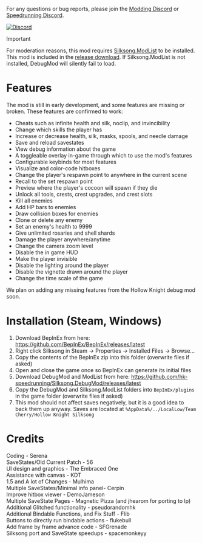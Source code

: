 For any questions or bug reports, please join the [Modding Discord](https://discord.gg/F6Y5TeFQ8j) or [Speedrunning Discord](https://discord.gg/3JtHPsBjHD).

[![Discord](https://img.shields.io/discord/879125729936298015.svg?logo=discord&logoColor=white&logoWidth=20&labelColor=7289DA&label=Discord&color=17cf48)](https://discord.gg/F6Y5TeFQ8j)

> [!IMPORTANT]
> For moderation reasons, this mod requires [Silksong.ModList](https://github.com/silksong-modding/Silksong.ModList) to be installed. This mod is included in the [release download](<https://github.com/hk-speedrunning/Silksong.DebugMod/releases/latest>).
If Silksong.ModList is not installed, DebugMod will silently fail to load.

# Features

The mod is still in early development, and some features are missing or broken. These features are confirmed to work:

* Cheats such as infinite health and silk, noclip, and invincibility
* Change which skills the player has
* Increase or decrease health, silk, masks, spools, and needle damage
* Save and reload savestates
* View debug information about the game
* A toggleable overlay in-game through which to use the mod's features
* Configurable keybinds for most features
* Visualize and color-code hitboxes
* Change the player's respawn point to anywhere in the current scene
* Recall to the set respawn point
* Preview where the player's cocoon will spawn if they die
* Unlock all tools, crests, crest upgrades, and crest slots
* Kill all enemies
* Add HP bars to enemies
* Draw collision boxes for enemies
* Clone or delete any enemy
* Set an enemy's health to 9999
* Give unlimited rosaries and shell shards
* Damage the player anywhere/anytime
* Change the camera zoom level
* Disable the in game HUD
* Make the player invisible
* Disable the lighting around the player
* Disable the vignette drawn around the player
* Change the time scale of the game

We plan on adding any missing features from the Hollow Knight debug mod soon.

# Installation (Steam, Windows)

1) Download BepInEx from here: https://github.com/BepInEx/BepInEx/releases/latest
1) Right click Silksong in Steam -> Properties -> Installed Files -> Browse...
1) Copy the contents of the BepInEx zip into this folder (overwrite files if asked)
1) Open and close the game once so BepInEx can generate its initial files
1) Download DebugMod and ModList from here: https://github.com/hk-speedrunning/Silksong.DebugMod/releases/latest
1) Copy the DebugMod and Silksong.ModList folders into `BepInEx/plugins` in the game folder (overwrite files if asked)
1) This mod should not affect saves negatively, but it is a good idea to back them up anyway.
   Saves are located at `%AppData%/../LocalLow/Team Cherry/Hollow Knight Silksong`
   
# Credits

Coding - Serena<br />
SaveStates/Old Current Patch - 56<br />
UI design and graphics - The Embraced One<br />
Assistance with canvas - KDT<br />
1.5 and A lot of Changes - Mulhima<br />
Multiple SaveStates/Minimal info panel- Cerpin<br />
Improve hitbox viewer - DemoJameson<br />
Multiple SaveState Pages - Magnetic Pizza (and jhearom for porting to lp)<br />
Additional Glitched functionality - pseudorandomhk<br />
Additional Bindable Functions, and Fix Stuff - Flib<br/>
Buttons to directly run bindable actions - flukebull<br/>
Add frame by frame advance code - SFGrenade<br/>
Silksong port and SaveState speedups - spacemonkeyy<br/>
